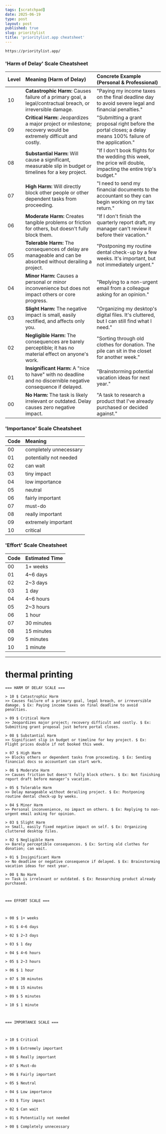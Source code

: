 ```yaml
---
tags: [scratchpad]
date: 2025-06-19
type: post
layout: post
published: true
slug: prioritylist
title: 'prioritylist.app cheatsheet'
---
```

`https://prioritylist.app/`

### 'Harm of Delay' Scale Cheatsheet

| Level | Meaning (Harm of Delay) | Concrete Example (Personal & Professional) |
| :---- | :---- | :---- |
| 10 | **Catastrophic Harm:** Causes failure of a primary goal, a legal/contractual breach, or irreversible damage. | "Paying my income taxes on the final deadline day to avoid severe legal and financial penalties." |
| 09 | **Critical Harm:** Jeopardizes a major project or milestone; recovery would be extremely difficult and costly. | "Submitting a grant proposal right before the portal closes; a delay means 100% failure of the application." |
| 08 | **Substantial Harm:** Will cause a significant, measurable slip in budget or timelines for a key project. | "If I don't book flights for the wedding this week, the price will double, impacting the entire trip's budget." |
| 07 | **High Harm:** Will directly block other people or other dependent tasks from proceeding. | "I need to send my financial documents to the accountant so they can begin working on my tax return." |
| 06 | **Moderate Harm:** Creates tangible problems or friction for others, but doesn't fully block them. | "If I don't finish the quarterly report draft, my manager can't review it before their vacation." |
| 05 | **Tolerable Harm:** The consequences of delay are manageable and can be absorbed without derailing a project. | "Postponing my routine dental check-up by a few weeks. It's important, but not immediately urgent." |
| 04 | **Minor Harm:** Causes a personal or minor inconvenience but does not impact others or core progress. | "Replying to a non-urgent email from a colleague asking for an opinion." |
| 03 | **Slight Harm:** The negative impact is small, easily rectified, and affects only you. | "Organizing my desktop's digital files. It's cluttered, but I can still find what I need." |
| 02 | **Negligible Harm:** The consequences are barely perceptible; it has no material effect on anyone's work. | "Sorting through old clothes for donation. The pile can sit in the closet for another week." |
| 01 | **Insignificant Harm:** A "nice to have" with no deadline and no discernible negative consequence if delayed. | "Brainstorming potential vacation ideas for next year." |
| 00 | **No Harm:** The task is likely irrelevant or outdated. Delay causes zero negative impact. | "A task to research a product that I've already purchased or decided against." |

### 'Importance' Scale Cheatsheet

| Code | Meaning |
| :--- | :--- |
| 00 | completely unnecessary |
| 01 | potentially not needed |
| 02 | can wait |
| 03 | tiny impact |
| 04 | low importance |
| 05 | neutral |
| 06 | fairly important |
| 07 | must-do |
| 08 | really important |
| 09 | extremely important |
| 10 | critical |

### 'Effort' Scale Cheatsheet

| Code | Estimated Time |
| :--- | :--- |
| 00 | 1+ weeks |
| 01 | 4~6 days |
| 02 | 2~3 days |
| 03 | 1 day |
| 04 | 4~6 hours |
| 05 | 2~3 hours |
| 06 | 1 hour |
| 07 | 30 minutes |
| 08 | 15 minutes |
| 09 | 5 minutes |
| 10 | 1 minute |

***

# thermal printing

```
=== HARM OF DELAY SCALE ===

> 10 $ Catastrophic Harm
>> Causes failure of a primary goal, legal breach, or irreversible damage. $ Ex: Paying income taxes on final deadline to avoid penalties.

> 09 $ Critical Harm
>> Jeopardizes major project; recovery difficult and costly. $ Ex: Submitting grant proposal just before portal closes.

> 08 $ Substantial Harm
>> Significant slip in budget or timeline for key project. $ Ex: Flight prices double if not booked this week.

> 07 $ High Harm
>> Blocks others or dependent tasks from proceeding. $ Ex: Sending financial docs so accountant can start work.

> 06 $ Moderate Harm
>> Causes friction but doesn't fully block others. $ Ex: Not finishing report draft before manager’s vacation.

> 05 $ Tolerable Harm
>> Delay manageable without derailing project. $ Ex: Postponing routine dental check-up by weeks.

> 04 $ Minor Harm
>> Personal inconvenience, no impact on others. $ Ex: Replying to non-urgent email asking for opinion.

> 03 $ Slight Harm
>> Small, easily fixed negative impact on self. $ Ex: Organizing cluttered desktop files.

> 02 $ Negligible Harm
>> Barely perceptible consequences. $ Ex: Sorting old clothes for donation; can wait.

> 01 $ Insignificant Harm
>> No deadline or negative consequence if delayed. $ Ex: Brainstorming vacation ideas for next year.

> 00 $ No Harm
>> Task is irrelevant or outdated. $ Ex: Researching product already purchased.



=== EFFORT SCALE ===



> 00 $ 1+ weeks

> 01 $ 4~6 days

> 02 $ 2~3 days

> 03 $ 1 day

> 04 $ 4~6 hours

> 05 $ 2~3 hours

> 06 $ 1 hour

> 07 $ 30 minutes

> 08 $ 15 minutes

> 09 $ 5 minutes

> 10 $ 1 minute



=== IMPORTANCE SCALE ===



> 10 $ Critical

> 09 $ Extremely important

> 08 $ Really important

> 07 $ Must-do

> 06 $ Fairly important

> 05 $ Neutral

> 04 $ Low importance

> 03 $ Tiny impact

> 02 $ Can wait

> 01 $ Potentially not needed

> 00 $ Completely unnecessary
```
